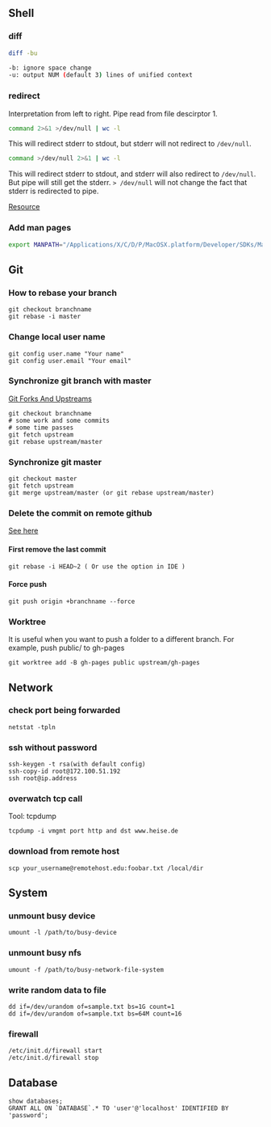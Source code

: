 ## Shell

### diff

```bash
diff -bu

-b: ignore space change
-u: output NUM (default 3) lines of unified context
```

### redirect

Interpretation from left to right.
Pipe read from file descirptor 1. 

```bash
command 2>&1 >/dev/null | wc -l
```
This will redirect stderr to stdout, but stderr will not redirect to `/dev/null`.


```bash
command >/dev/null 2>&1 | wc -l
```
This will redirect stderr to stdout, and stderr will also redirect to `/dev/null`. 
But pipe will still get the stderr. `> /dev/null` will not change the fact that stderr is redirected to pipe.

[Resource](https://stackoverflow.com/questions/2342826/how-can-i-pipe-stderr-and-not-stdout)

### Add man pages
```bash
export MANPATH="/Applications/X/C/D/P/MacOSX.platform/Developer/SDKs/MacOSX.sdk/usr/share/man:$MANPATH"
```

## Git

### How to rebase your branch

```
git checkout branchname
git rebase -i master
```

### Change local user name

```
git config user.name "Your name"
git config user.email "Your email"
```
### Synchronize git branch with master
[Git Forks And Upstreams](https://www.atlassian.com/git/articles/git-forks-and-upstreams)

```
git checkout branchname
# some work and some commits
# some time passes
git fetch upstream
git rebase upstream/master
```

### Synchronize git master

```
git checkout master
git fetch upstream
git merge upstream/master (or git rebase upstream/master)
```

### Delete the commit on remote github

[See here](https://stackoverflow.com/questions/448919/how-can-i-remove-a-commit-on-github)

#### First remove the last commit
```
git rebase -i HEAD~2 ( Or use the option in IDE )
```

#### Force push

```
git push origin +branchname --force
```

### Worktree

It is useful when you want to push a folder to a different branch.
For example, push public/ to gh-pages

```
git worktree add -B gh-pages public upstream/gh-pages

```

## Network

### check port being forwarded

```
netstat -tpln
```

### ssh without password
```
ssh-keygen -t rsa(with default config)
ssh-copy-id root@172.100.51.192
ssh root@ip.address
```

### overwatch tcp call
Tool: tcpdump

```
tcpdump -i vmgmt port http and dst www.heise.de
```

### download from remote host

```
scp your_username@remotehost.edu:foobar.txt /local/dir
```
## System

### unmount busy device

```
umount -l /path/to/busy-device
```

### unmount busy nfs

```
umount -f /path/to/busy-network-file-system
```

### write random data to file

```
dd if=/dev/urandom of=sample.txt bs=1G count=1
dd if=/dev/urandom of=sample.txt bs=64M count=16
```

### firewall
```
/etc/init.d/firewall start
/etc/init.d/firewall stop
```

## Database

```
show databases;
GRANT ALL ON `DATABASE`.* TO 'user'@'localhost' IDENTIFIED BY 'password';
```

